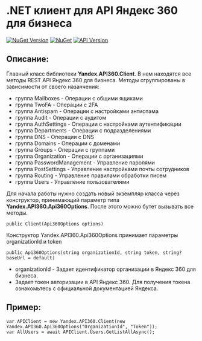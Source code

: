 # .NET клиент для API Яндекс 360 для бизнеса

[![NuGet Version](https://img.shields.io/nuget/vpre/Yandex.API360.svg?label=Yandex.API360&style=flat-square)](https://www.nuget.org/packages/Yandex.API360)
[![NuGet](https://img.shields.io/nuget/dt/Yandex.API360.svg)](https://www.nuget.org/packages/Yandex.API360) 
[![API Version](https://img.shields.io/badge/Яндекс%20API-Сентябрь,%202024-f36caf.svg?style=flat-square)](https://yandex.ru/dev/api360/doc/ru/versions#september-2024)

## Описание:

Главный класс библиотеки **Yandex.API360.Client**. В нем находятся все методы REST API Яндекс 360 для бизнеса. 
Методы сгруппированы в зависимости от своего назанчения:

+ группа Mailboxes - Операции с общими ящиками
+ группа TwoFA - Операции с 2FA
+ группа Antispam - Операции с настройками антиспама
+ группа Audit - Операции с аудитом
+ группа AuthSettings - Операции с настройками аутентификации
+ группа Departments - Операции с подразделениями
+ группа DNS - Операции с DNS
+ группа Domains - Операции с доменами
+ группа Groups - Операции с группами
+ группа Organization - Операции с организациями
+ группа PasswordManagement - Управление паролями
+ группа PostSettings - Управление настройками почты сотрудников
+ группа Routing - Управление правилами обработки писем
+ группа Users - Управление пользователями

Для начала работы нужно создать новый экземпляр класса через конструктор, принимающий параметр типа **Yandex.API360.Api360Options**. После этого можно бутет вызывать все методы.

    public Client(Api360Options options)

Конструктор Yandex.API360.Api360Options принимает параметры organizationId и token
    
    public Api360Options(string organizationId, string token, string? baseUrl = default)

+ organizationId - Задает идентификатор организации в Яндекс 360 для бизнеса.
+ Задает токен авторизации в API Яндекс 360. Для получения токена ознакомьтесь с официальной документацией Яндекса.

## Пример:

    var APIClient = new Yandex.API360.Client(new Yandex.API360.Api360Options("OrganizationId", "Token"));
    var AllUsers = await APIClient.Users.GetListAllAsync();
